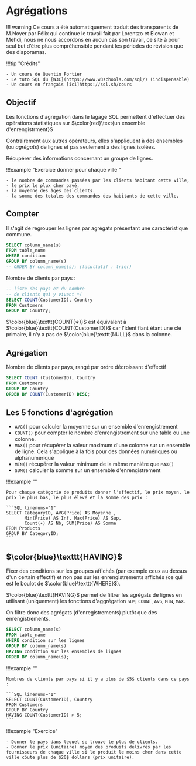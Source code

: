 # Agrégations

!!! warning
    Ce cours a été automatiquement traduit des transparents de M.Noyer par Félix qui continue le travail fait par Lorentzo et Elowan et Mehdi, nous ne nous accordons en aucun cas son travail, ce site à pour seul but d’être plus compréhensible pendant les périodes de révision que des diaporamas.

!!!tip "Crédits"

    - Un cours de Quentin Fortier
    - Le tuto SQL du [W3C](https://www.w3schools.com/sql/) (indispensable)
    - Un cours en français [ici]https://sql.sh/cours

## Objectif

Les fonctions d'agrégation dans le lagage SQL permettent d'effectuer des opérations statistiques sur $\color{red}\text{un ensemble d'enrengistrment}$

Contrairement aux autres opérateurs, elles s'appliquent à des ensembles (ou _agrégats_) de lignes et pas seulement à des lignes isolées.

Récupérer des informations concernant un groupe de lignes.

!!!example "Exercice donner pour chaque ville "

    - le nombre de commandes passées par les clients habitant cette ville,
    - le prix le plux cher payé.
    - la moyenne des âges des clients.
    - la somme des totales des commandes des habitants de cette ville.

## Compter

Il s'agit de regrouper les lignes par agrégats présentant une caractéristique commune.

```SQL linenums="1"
SELECT column_name(s)
FROM table_name
WHERE condition
GROUP BY column_name(s)
-- ORDER BY column_name(s); (facultatif : trier)
```

Nombre de clients par pays :

```SQL linenums="1"
-- liste des pays et du nombre
-- de clients qui y vivent */
SELECT COUNT(CustomerID), Country
FROM Customers
GROUP BY Country;
```

$\color{blue}\texttt{COUNT(∗)}$ est équivalent à $\color{blue}\texttt{COUNT(CustomerID)}$ car l'identifiant étant une clé primaire, il n'y a pas de $\color{blue}\texttt{NULL}$ dans la colonne.

## Agrégation

Nombre de clients par pays, rangé par ordre décroissant d'effectif

```SQL linenums="1"
SELECT COUNT (CustomerID), Country
FROM Customers
GROUP BY Country
ORDER BY COUNT(CustomerID) DESC;
```

## Les $5$ fonctions d'agrégation

- `AVG()` pour calculer la moyenne sur un ensemble d'enrengistrement
- `COUNT()` pour compter le nombre d'enrengistrement sur une table ou une colonne.
- `MAX()` pour récupérer la valeur maximum d'une colonne sur un ensemble de ligne. Cela s'applique à la fois pour des données numériques ou alphanumérique
- `MIN()` récupérer la valeur minimum de la même manière que `MAX()`
- `SUM()` calculer la somme sur un ensemble d'enrengistrement

!!!example ""

    Pour chaque catégorie de produits donner l'effectif, le prix moyen, le prix le plus bas, le plus élevé et la somme des prix :

    ```SQL linenums="1"
    SELECT CategoryID, AVG(Price) AS Moyenne ,
           Min(Price) AS Inf, Max(Price) AS Sup,
           Count(∗) AS Nb, SUM(Price) AS Somme
    FROM Products
    GROUP BY CategoryID;
    ```

## $\color{blue}\texttt{HAVING}$

Fixer des conditions sur les groupes affichés (par exemple ceux au dessus d'un certain effectif) et non pas sur les enrengistrements affichés (ce qui est le boulot de $\color{blue}\texttt{WHERE}$).

$\color{blue}\texttt{HAVING}$ permet de filtrer les agrégats de lignes en utilisant (uniquement) les fonctions d'aggrégation `SUM`, `COUNT`, `AVG`, `MIN`, `MAX`.

On filtre donc des agrégats (d'enregistrements) plutôt que des enrengistrements.

```SQL linenums="1"
SELECT column_name(s)
FROM table_name
WHERE condition sur les lignes
GROUP BY column_name(s)
HAVING condition sur les ensembles de lignes
ORDER BY column_name(s);
```

!!!example ""

    Nombres de clients par pays si il y a plus de $5$ clients dans ce pays :

    ```SQL linenums="1"
    SELECT COUNT(CustomerID), Country
    FROM Customers
    GROUP BY Country
    HAVING COUNT(CustomerID) > 5;
    ```

!!!example "Exercice"

    - Donner le pays dans lequel se trouve le plus de clients.
    - Donner le prix (unitaire) moyen des produits délivrés par les fournisseurs de chaque ville si le produit le moins cher dans cette ville côute plus de $20$ dollars (prix unitaire).
